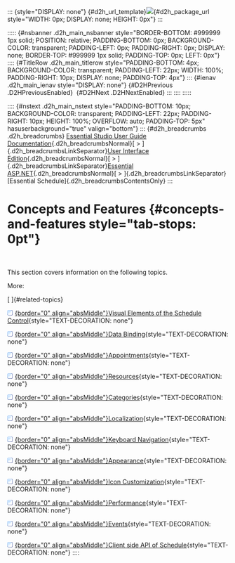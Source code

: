 ::: {style="DISPLAY: none"}
[](ms-xhelp:///?Id=d2h_url_template){#d2h_url_template}![](!package_url!){#d2h_package_url style="WIDTH: 0px; DISPLAY: none; HEIGHT: 0px"}
:::

::::: {#nsbanner .d2h_main_nsbanner style="BORDER-BOTTOM: #999999 1px solid; POSITION: relative; PADDING-BOTTOM: 0px; BACKGROUND-COLOR: transparent; PADDING-LEFT: 0px; PADDING-RIGHT: 0px; DISPLAY: none; BORDER-TOP: #999999 1px solid; PADDING-TOP: 0px; LEFT: 0px"}
:::: {#TitleRow .d2h_main_titlerow style="PADDING-BOTTOM: 4px; BACKGROUND-COLOR: transparent; PADDING-LEFT: 22px; WIDTH: 100%; PADDING-RIGHT: 10px; DISPLAY: none; PADDING-TOP: 4px"}
::: {#ienav .d2h_main_ienav style="DISPLAY: none"}
[](ms-xhelp:///?Id=252bd0af-3cd9-475a-9153-790be991dcc0){#D2HPrevious .D2HPreviousEnabled}  [](ms-xhelp:///?Id=1d8edd7d-7095-4d62-bd5e-cfe71771ca35){#D2HNext .D2HNextEnabled}
:::
::::
:::::

:::: {#nstext .d2h_main_nstext style="PADDING-BOTTOM: 10px; BACKGROUND-COLOR: transparent; PADDING-LEFT: 22px; PADDING-RIGHT: 10px; HEIGHT: 100%; OVERFLOW: auto; PADDING-TOP: 5px" hasuserbackground="true" valign="bottom"}
::: {#d2h_breadcrumbs .d2h_breadcrumbs}
[Essential Studio User Guide Documentation](ms-xhelp:///?Id=12457748-09e3-4d74-a240-8e049cedf030){.d2h_breadcrumbsNormal}[ \> ]{.d2h_breadcrumbsLinkSeparator}[User Interface Edition](ms-xhelp:///?Id=c29296b7-531c-413b-a0ec-488ca1f7f669){.d2h_breadcrumbsNormal}[ \> ]{.d2h_breadcrumbsLinkSeparator}[Essential ASP.NET](ms-xhelp:///?Id=25c35330-c127-4dad-9a92-ed79dc7261a6){.d2h_breadcrumbsNormal}[ \> ]{.d2h_breadcrumbsLinkSeparator}[Essential Schedule]{.d2h_breadcrumbsContentsOnly}
:::

# Concepts and Features {#concepts-and-features style="tab-stops: 0pt"}

 

This section covers information on the following topics.

More:

[ ]{#related-topics}

[![](button.gif){border="0" align="absMiddle"}Visual Elements of the Schedule Control](ms-xhelp:///?Id=1d8edd7d-7095-4d62-bd5e-cfe71771ca35){style="TEXT-DECORATION: none"}

[![](button.gif){border="0" align="absMiddle"}Data Binding](ms-xhelp:///?Id=ac2d4b8c-3b97-49fa-8b52-afcf935bf626){style="TEXT-DECORATION: none"}

[![](button.gif){border="0" align="absMiddle"}Appointments](ms-xhelp:///?Id=8545e8cf-5b26-43a2-932f-f0087c9a1e0a){style="TEXT-DECORATION: none"}

[![](button.gif){border="0" align="absMiddle"}Resources](ms-xhelp:///?Id=64c8cec7-e58f-48d8-b376-08116ec9ca9f){style="TEXT-DECORATION: none"}

[![](button.gif){border="0" align="absMiddle"}Categories](ms-xhelp:///?Id=2f12e4b7-570b-45eb-94da-cb5d998a8b1b){style="TEXT-DECORATION: none"}

[![](button.gif){border="0" align="absMiddle"}Localization](ms-xhelp:///?Id=0f4adf2d-e4ab-45c5-9e0f-274d2559f413){style="TEXT-DECORATION: none"}

[![](button.gif){border="0" align="absMiddle"}Keyboard Navigation](ms-xhelp:///?Id=27fedd9a-2f9f-46c8-b378-14eb7ecbf9bf){style="TEXT-DECORATION: none"}

[![](button.gif){border="0" align="absMiddle"}Appearance](ms-xhelp:///?Id=b74f4808-9372-4450-906a-7d594040dbb4){style="TEXT-DECORATION: none"}

[![](button.gif){border="0" align="absMiddle"}Icon Customization](ms-xhelp:///?Id=1557ca34-ca4d-4231-b093-c1acab617a6a){style="TEXT-DECORATION: none"}

[![](button.gif){border="0" align="absMiddle"}Performance](ms-xhelp:///?Id=2a27810f-dc7e-4307-976f-c9eb40ceeb0b){style="TEXT-DECORATION: none"}

[![](button.gif){border="0" align="absMiddle"}Events](ms-xhelp:///?Id=286f64ee-e427-4525-8973-f420a02e732b){style="TEXT-DECORATION: none"}

[![](button.gif){border="0" align="absMiddle"}Client side API of Schedule](ms-xhelp:///?Id=66409224-cbeb-4cdc-bb9c-dd89c16fbefd){style="TEXT-DECORATION: none"}
::::
